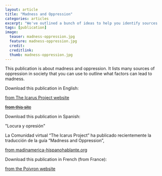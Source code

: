 ```yaml
---
layout: article
title: "Madness and Oppression"
categories: articles
excerpt: "We've outlined a bunch of ideas to help you identify sources of oppression in your life that can help you place and deal with them."
tags: [publication]
image:
  teaser: madness-oppression.jpg
  feature: madness-oppression.jpg
  credit: 
  creditlink: 
  thumb: madness-oppression.jpg
---
```



This publication is about madness and oppression. It lists many sources of oppression in society that you can use to outline what factors can lead to madness.

Download this publication in English:

[from The Icarus Project website](http://theicarusproject.net/wp-content/uploads/2017/10/MadnessAndOppressionGuide-compressed.pdf)

~~[from this site](/images/MadnessAndOppressionGuide-compressed.pdf)~~

Download this publication in Spanish:

"Locura y opresión"

La Comunidad virtual “The Icarus Project” ha publicado recientemente la traducción de la guía “Madness and Oppression”, 

[from  madinamerica-hispanohablante.org](https://static1.squarespace.com/static/57bcd6322994ca36c2f0329b/t/5a81c32608522974e5e5c23f/1518453757058/Mapas+Locos.pdf)

Download this publication in French  (from France):

[from the Poivron website](https://icarus.poivron.org/folie-oppression-cartographier-nos-folies/)
